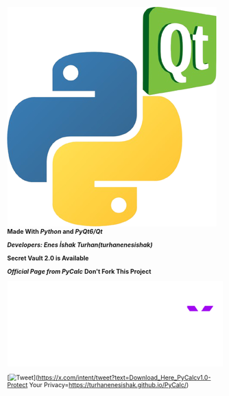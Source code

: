 ![Made With Python & Qt](./Python_and_Qt.png)
__Made With *Python* and *PyQt6/Qt*__

__*Developers:
  Enes İshak Turhan(turhanenesishak)*__

__Secret Vault 2.0 is Available__

__*Official Page from PyCalc*__
__Don't Fork This Project__

![Made With Python & Qt](./Protect-Your-Privacy.png)

[![Tweet](https://img.shields.io/twitter/url/http/shields.io.svg?style=social)](https://x.com/intent/tweet?text=Download_Here_PyCalcv1.0-Protect Your Privacy=https://turhanenesishak.github.io/PyCalc/)
